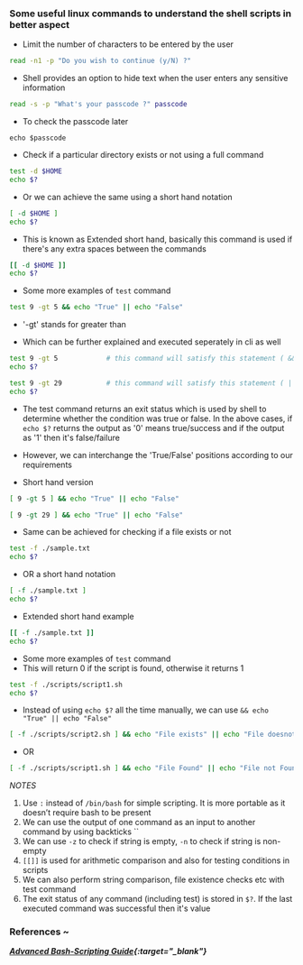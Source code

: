 ### Some useful linux commands to understand the shell scripts in better aspect

* Limit the number of characters to be entered by the user
```bash
read -n1 -p "Do you wish to continue (y/N) ?"
```

* Shell provides an option to hide text when the user enters any sensitive information
```bash
read -s -p "What's your passcode ?" passcode
```

* To check the passcode later
```shell
echo $passcode
```

* Check if a particular directory exists or not using a full command
```bash
test -d $HOME
echo $?
```

* Or we can achieve the same using a short hand notation
```bash
[ -d $HOME ]
echo $?
```

* This is known as Extended short hand, basically this command is used if there's any extra spaces between the commands
```bash
[[ -d $HOME ]]
echo $?
```

* Some more examples of `test` command
```bash
test 9 -gt 5 && echo "True" || echo "False"
```

* '-gt' stands for greater than

* Which can be further explained and executed seperately in cli as well

```bash
test 9 -gt 5            # this command will satisfy this statement ( && ) i.e., "True"
echo $?
```

```bash
test 9 -gt 29           # this command will satisfy this statement ( || ) i.e., "False"
echo $?
```

* The test command returns an exit status which is used by shell to determine whether the condition was true or false. In the above cases, if `echo $?` returns the output as '0' means true/success and if the output as '1' then it's false/failure

* However, we can interchange the 'True/False' positions according to our requirements

* Short hand version

```bash
[ 9 -gt 5 ] && echo "True" || echo "False"
```

```bash
[ 9 -gt 29 ] && echo "True" || echo "False"
```

* Same can be achieved for checking if a file exists or not
```bash
test -f ./sample.txt
echo $?
```

* OR a short hand notation
```bash
[ -f ./sample.txt ]
echo $?
```

* Extended short hand example
```bash
[[ -f ./sample.txt ]]
echo $?
```

* Some more examples of `test` command
* This will return 0 if the script is found, otherwise it returns 1
```bash
test -f ./scripts/script1.sh 
echo $?
```

* Instead of using `echo $?` all the time manually, we can use ```&& echo "True" || echo "False"```

```bash
[ -f ./scripts/script2.sh ] && echo "File exists" || echo "File doesnot exists"
```

* OR

```bash
[ -f ./scripts/script1.sh ] && echo "File Found" || echo "File not Found"
```

_NOTES_

1. Use `:` instead of `/bin/bash` for simple scripting. It is more portable as it doesn’t require bash to be present
2. We can use the output of one command as an input to another command by using backticks ``
3. We can use `-z` to check if string is empty, `-n` to check if string is non-empty
4. `[[]]` is used for arithmetic comparison and also for testing conditions in scripts</s>
5. We can also perform string comparison, file existence checks etc with test command
6. The exit status of any command (including test) is stored in `$?`. If the last executed command was successful then it's value


### References ~

_**[Advanced Bash-Scripting Guide](https://tldp.org/LDP/abs/html/exitcodes.html){:target="_blank"}**_